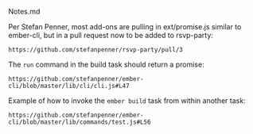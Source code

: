 Notes.md

Per Stefan Penner, most add-ons are pulling in ext/promise.js similar to ember-cli, but in a pull request now to be added to rsvp-party: 

```
https://github.com/stefanpenner/rsvp-party/pull/3
```

The `run` command in the build task should return a promise: 

```
https://github.com/stefanpenner/ember-cli/blob/master/lib/cli/cli.js#L47
```

Example of how to invoke the `ember build` task from within another task:

```
https://github.com/stefanpenner/ember-cli/blob/master/lib/commands/test.js#L56
```



